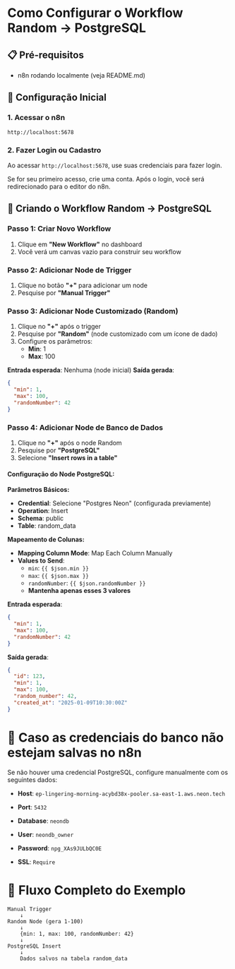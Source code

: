 # Como Configurar o Workflow Random → PostgreSQL

## 📋 Pré-requisitos

- n8n rodando localmente (veja README.md)

## 🔧 Configuração Inicial

### 1. Acessar o n8n
```
http://localhost:5678
```

### 2. Fazer Login ou Cadastro

Ao acessar `http://localhost:5678`, use suas credenciais para fazer login.

Se for seu primeiro acesso, crie uma conta. Após o login, você será redirecionado para o editor do n8n.

## 🚀 Criando o Workflow Random → PostgreSQL

### Passo 1: Criar Novo Workflow

1. Clique em **"New Workflow"** no dashboard
2. Você verá um canvas vazio para construir seu workflow

### Passo 2: Adicionar Node de Trigger

1. Clique no botão **"+"** para adicionar um node
2. Pesquise por **"Manual Trigger"**

### Passo 3: Adicionar Node Customizado (Random)

1. Clique no **"+"** após o trigger
2. Pesquise por **"Random"** (node customizado com um ícone de dado)
3. Configure os parâmetros:
   - **Min**: 1
   - **Max**: 100
     
**Entrada esperada**: Nenhuma (node inicial)
**Saída gerada**:
```json
{
  "min": 1,
  "max": 100,
  "randomNumber": 42
}
```

### Passo 4: Adicionar Node de Banco de Dados

1. Clique no **"+"** após o node Random
2. Pesquise por **"PostgreSQL"**
3. Selecione **"Insert rows in a table"**

#### Configuração do Node PostgreSQL:

**Parâmetros Básicos:**
- **Credential**: Selecione "Postgres Neon" (configurada previamente)
- **Operation**: Insert
- **Schema**: public
- **Table**: random_data

**Mapeamento de Colunas:**
- **Mapping Column Mode**: Map Each Column Manually
- **Values to Send**:
  - `min`: `{{ $json.min }}`
  - `max`: `{{ $json.max }}`
  - `randomNumber`: `{{ $json.randomNumber }}`
  - **Mantenha apenas esses 3 valores**

**Entrada esperada**:
```json
{
  "min": 1,
  "max": 100,
  "randomNumber": 42
}
```

**Saída gerada**:
```json
{
  "id": 123,
  "min": 1,
  "max": 100,
  "random_number": 42,
  "created_at": "2025-01-09T10:30:00Z"
}
```

# 🔑 Caso as credenciais do banco não estejam salvas no n8n

Se não houver uma credencial PostgreSQL, configure manualmente com os seguintes dados:

- **Host**: `ep-lingering-morning-acybd38x-pooler.sa-east-1.aws.neon.tech`

- **Port**: `5432`

- **Database**: `neondb`

- **User**: `neondb_owner`

- **Password**: `npg_XAs9JULbQC0E`

- **SSL**: `Require`

# 🔄 Fluxo Completo do Exemplo

```
Manual Trigger
    ↓
Random Node (gera 1-100)
    ↓ 
    {min: 1, max: 100, randomNumber: 42}
    ↓
PostgreSQL Insert
    ↓
    Dados salvos na tabela random_data
```
   
